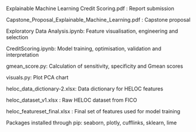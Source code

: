 Explainable Machine Learning Credit Scoring.pdf : Report submission

Capstone_Proposal_Explainable_Machine_Learning.pdf : Capstone proposal


Exploratory Data Analysis.ipynb: Feature visualisation, engineering and selection

CreditScoring.ipynb: Model training, optimisation, validation and interpretation

gmean_score.py: Calculation of sensitivity, specificity and Gmean scores

visuals.py: Plot PCA chart

heloc_data_dictionary-2.xlsx: Data dictionary for HELOC features

heloc_dataset_v1.xlsx : Raw HELOC dataset from FICO

heloc_featureset_final.xlsx : Final set of features used for model training

Packages installed through pip: 
seaborn, 
plotly, 
cufflinks, 
sklearn, 
lime


